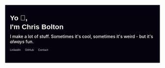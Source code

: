 <svg fill="none" viewBox="0 0 800 300" width="800" height="300" xmlns="http://www.w3.org/2000/svg">
  <rect fill="#05010D" stroke="#05010D" width="100%" height="100%"></rect>
  <foreignObject width="100%" height="100%">
    <div xmlns="http://www.w3.org/1999/xhtml" style="height: 100%; width: 100%; margin: 0; padding: 0; font-family: 'Inter', sans-serif; background-color: #05010D; display: flex;">
      <div style="width: 750px;margin: auto auto;">
        <p style="font-family: 'Poppins', sans-serif;margin: 0;line-height: 45;font-weight: 700;font-size: 36px;line-height: 45px;color: white;">
          Yo 👋,
          <br>
          I'm Chris Bolton
        </p>
        <p style="margin: 0;margin-top: 15px;font-family: 'Inter', sans-serif;font-size: 22px;line-height: 27px;font-weight: 500;color: white;">I make a lot of stuff. Sometimes it's cool, sometimes it's weird - but it's <i>always</i> fun.</p>
        <ul style="list-style: none;display: flex;padding: 0;color: white;margin-top: 20px;">
          <li>
            <a href="https://www.linkedin.com/in/yochrisbolton/" target="_blank" style="color: inherit;text-decoration: none;font-size: 14px;padding-right: 22px;color: #FFFFFFDE;">LinkedIn</a>
          </li>
          <li>
            <a href="https://github.com/yochrisbolton" target="_blank" style="color: inherit;text-decoration: none;font-size: 14px;padding-right: 22px;color: #FFFFFFDE;">GitHub</a>
          </li>
          <li>
            <a href="mailto:hello@chrisbolton.dev" style="color: inherit;text-decoration: none;font-size: 14px;padding-right: 22px;color: #FFFFFFDE;">Contact</a>
          </li>
        </ul>
      </div>
    </div>
  </foreignObject>
</svg>
